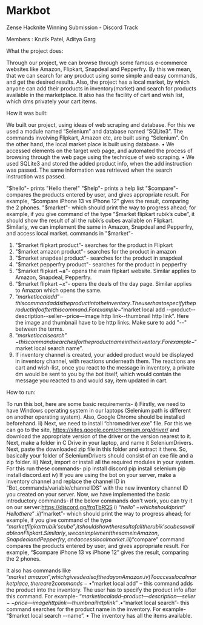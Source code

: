# Markbot
Zense Hacknite Winning Submission - Discord Track

Members : Krutik Patel, Aditya Garg

What the project does:

Through our project, we can browse through some famous e-commerce websites like Amazon, Flipkart, Snapdeal and Pepperfry. By this we mean, that we can search for any product using some simple and easy commands, and get the desired results. Also, the project has a local market, by which anyone can add their products in inventory(market) and search for products available in the marketplace. It also has the facility of cart and wish list, which dms privately your cart items.

How it was built:
 
We built our project, using ideas of web scraping and database. For this we used a module named “Selenium” and database named “SQLite3”. The commands involving Flipkart, Amazon etc, are built using “Selenium”. On the other hand, the local market place is built using database.
•	We accessed elements on the target web page, and automated the process of browsing through the web page using the technique of web scraping.
•	We used SQLite3 and stored the added product info, when the add instruction was passed. The same information was retrieved when the search instruction was passed.

"$hello"- prints "Hello there!"
"$help"- prints a help list
"$compare"- compares the products entered by user, and gives appropriate result. For example, “$compare iPhone 13 vs iPhone 12” gives the result, comparing the 2 phones.
"$market"- which should print the way to progress ahead; for example, if you give command of the type “$market flipkart rubik’s cube”, it should show the result of all the rubik’s cubes available on Flipkart. Similarly, we can implement the same in Amazon, Snapdeal and Pepperfry, and access local market.
  commands in "$market"- 
  1) "$market flipkart product"- searches for the product in Flipkart
  2) "$market amazon product"- searches for the product in amazon
  3) "$market snapdeal product"- searches for the product in snapdeal
  4) "$market pepperfry product"- searches for the product in pepperfry
  5) "$market flipkart ~a"- opens the main flipkart website. Similar applies to Amazon, Snapdeal, Pepperfry.
  6) "$market flipkart ~x"- opens the deals of the day page. Similar applies to Amazon which opens the same.
  7) “$market local add” – this command adds the product into the inventory. The user has to specify the product info after this command. For example- “$market local add --product--description--seller--price—image http link--thumbnail http link”. Here the image and thumbnail have to be http links. Make sure to add "--" between the terms.
  8) “$market local search”- this command searches for the product name in the inventory. For example- “$market local search name”.
  9) If inventory channel is created, your added product would be displayed in inventory channel, with reactions underneath them. The reactions are cart and wish-list, once you react to the message in inventory, a private dm would be sent to you by the bot itself, which would contain the message you reacted to and would say, item updated in cart.


How to run:

To run this bot, here are some basic requirements-
i)	Firstly, we need to have Windows operating system in our laptops (Selenium path is different on another operating system). Also, Google Chrome should be installed beforehand.
ii)	Next, we need to install “chromedriver.exe” file. For this we can go to the site, https://sites.google.com/chromium.org/driver/ and download the appropriate version of the driver or the version nearest to it. Next, make a folder in C Drive in your laptop, and name it SeleniumDrivers.  Next, paste the downloaded zip file in this folder and extract it there. So, basically your folder of SeleniumDrivers should consist of an exe file and a zip folder. 
iii)	Next, import or install all the required modules in your system. For this run these commands-
pip install discord
pip install selenium
pip install discord.ext
iv)	If you are using the bot on your server, make a inventory channel and replace the channel ID in “Bot_commands/variable/channelIDS” with the new inventory channel ID you created on your server. 
Now, we have implemented the basic introductory commands- if the below commands don't work, you can try it on our server:https://discord.gg/frqTbRQS
i)	“$hello”- which should print “Hello there”.
ii)	“$market”- which should print the way to progress ahead; for example, if you give command of the type “$market flipkart rubik’s cube”, it should show the result of all the rubik’s cubes available on Flipkart. Similarly, we can implement the same in Amazon, Snapdeal and Pepperfry, and access local market.
iii)	“$compare” command compares the products entered by user, and gives appropriate result. For example, “$compare iPhone 13 vs iPhone 12” gives the result, comparing the 2 phones.

   It also has commands like “$market ~amazon”, which gives deals of the day on Amazon.
iv)	To access local market place, there are 2 commands-
•	“$market local add” – this command adds the product into the inventory. The user has to specify the product info after this command. For example- “$market local add –product—description—seller--price—image http link—thumbnail http link”.
•	“$market local search”- this command searches for the product name in the inventory. For example- “$market local search --name”.
•	The inventory has all the items available.

